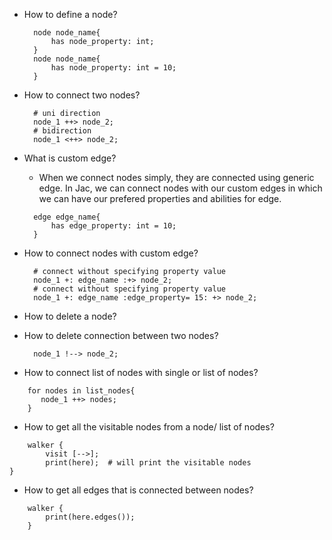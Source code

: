 - How to define a node?
  ```jac
    node node_name{
        has node_property: int;
    }
    node node_name{
        has node_property: int = 10;
    }
  ```
  
- How to connect two nodes?
  ```jac
    # uni direction
    node_1 ++> node_2;
    # bidirection
    node_1 <++> node_2;
  ```

- What is custom edge?
  - When we connect nodes simply, they are connected using generic edge. In Jac, we can connect nodes with our custom edges in which we can have our prefered properties and abilities for edge.
  ```jac
    edge edge_name{
        has edge_property: int = 10;
    }
  ```
  
- How to connect nodes with custom edge?
  ```jac
    # connect without specifying property value
    node_1 +: edge_name :+> node_2;
    # connect without specifying property value
    node_1 +: edge_name :edge_property= 15: +> node_2; 
  ```
  
- How to delete a node?

- How to delete connection between two nodes?
  ```jac
    node_1 !--> node_2;
  ```
- How to connect list of nodes with single or list of nodes?
```jac
    for nodes in list_nodes{
       node_1 ++> nodes; 
    }
```

- How to get all the visitable nodes from a node/ list of nodes?
```jac
    walker {
        visit [-->];
        print(here);  # will print the visitable nodes
}
```
- How to get all edges that is connected between nodes?
```jac
    walker {
        print(here.edges());
    }
```


